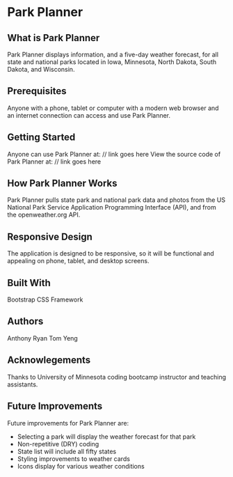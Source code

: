 # Park Planner
## What is Park Planner
Park Planner displays information, and a five-day weather forecast, for all state and national parks located in Iowa, Minnesota, North Dakota, South Dakota, and Wisconsin.
## Prerequisites
Anyone with a phone, tablet or computer with a modern web browser and an internet connection can access and use Park Planner.
## Getting Started
Anyone can use Park Planner at:
// link goes here
View the source code of Park Planner at:
// link goes here
## How Park Planner Works
Park Planner pulls state park and national park data and photos from the US National Park Service Application Programming Interface (API), and from the openweather.org API.
## Responsive Design
The application is designed to be responsive, so it will be functional and appealing on phone, tablet, and desktop screens.
## Built With
Bootstrap CSS Framework
## Authors
Anthony
Ryan
Tom
Yeng
## Acknowlegements
Thanks to University of Minnesota coding bootcamp instructor and teaching assistants.
## Future Improvements
Future improvements for Park Planner are:
* Selecting a park will display the weather forecast for that park
* Non-repetitive (DRY) coding
* State list will include all fifty states
* Styling improvements to weather cards
* Icons display for various weather conditions